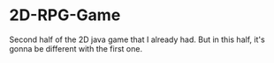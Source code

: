 # 2D-RPG-Game
Second half of the 2D java game that I already had. But in this half, it's gonna be different with the first one.
